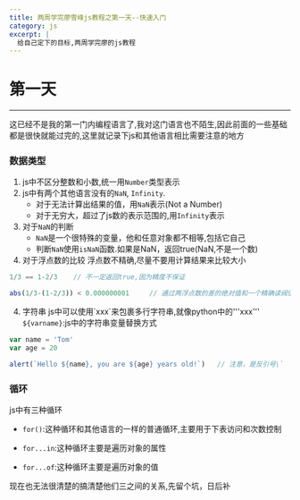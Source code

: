 ```yaml
---
title: 两周学完廖雪峰js教程之第一天--快速入门
category: js
excerpt: |
  给自己定下的目标,两周学完廖的js教程
---
```



# 第一天

-------

这已经不是我的第一门内编程语言了,我对这门语言也不陌生,因此前面的一些基础都是很快就能过完的,这里就记录下js和其他语言相比需要注意的地方


### 数据类型

1. js中不区分整数和小数,统一用`Number`类型表示
2. js中有两个其他语言没有的`NaN`, `Infinity`.
    - 对于无法计算出结果的值，用`NaN`表示(Not a Number)
    - 对于无穷大，超过了js数的表示范围的,用`Infinity`表示
3. 对于`NaN`的判断
    - `NaN`是一个很特殊的变量，他和任意对象都不相等,包括它自己
    - 判断`NaN`使用`isNaN`函数.如果是NaN，返回true(NaN,不是一个数)
3. 对于浮点数的比较
    浮点数不精确,尽量不要用计算结果来比较大小

```javascript
1/3 == 1-2/3    // 不一定返回true,因为精度不保证

abs(1/3-(1-2/3)) < 0.000000001     // 通过两浮点数的差的绝对值和一个精确读阀值来判断是否可以当做相等
```

4. 字符串
    js中可以使用\`xxx\`来包裹多行字符串,就像python中的'''xxx'''
    `${varname}`:js中的字符串变量替换方式

```javascript
var name = 'Tom'
var age = 20

alert(`Hello ${name}, you are ${age} years old!`)   // 注意，是反引号\`
```



### 循环

js中有三种循环

- `for()`:这种循环和其他语言的一样的普通循环,主要用于下表访问和次数控制

- `for...in`:这种循环主要是遍历对象的属性

- `for...of`:这种循环主要是遍历对象的值

现在也无法很清楚的搞清楚他们三之间的关系,先留个坑，日后补

